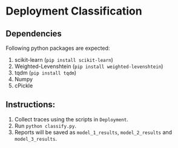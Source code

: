 # Deployment Classification

## Dependencies

Following python packages are expected:

1. scikit-learn (`pip install scikit-learn`)
2. Weighted-Levenshtein (`pip install weighted-levenshtein`)
3. tqdm (`pip install tqdm`)
4. Numpy
5. cPickle

## Instructions:

1. Collect traces using the scripts in `Deployment`.
2. Run `python classify.py`.
3. Reports will be saved as `model_1_results`, `model_2_results` and `model_3_results`.